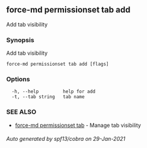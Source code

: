 ## force-md permissionset tab add

Add tab visibility

### Synopsis

Add tab visibility

```
force-md permissionset tab add [flags]
```

### Options

```
  -h, --help         help for add
  -t, --tab string   tab name
```

### SEE ALSO

* [force-md permissionset tab](force-md_permissionset_tab.md)	 - Manage tab visibility

###### Auto generated by spf13/cobra on 29-Jan-2021
